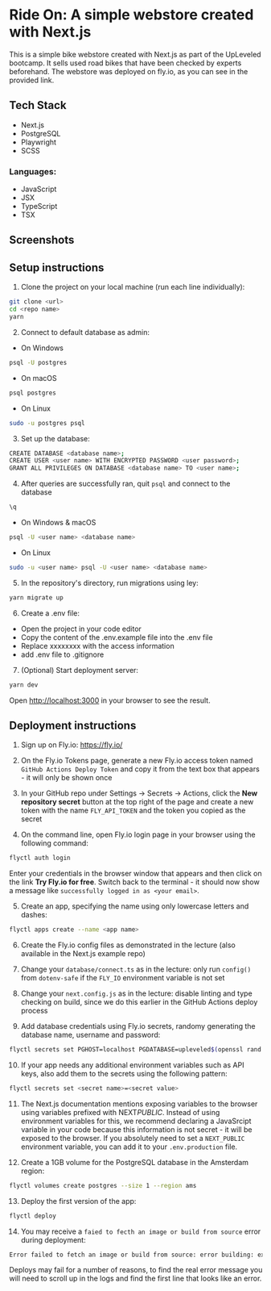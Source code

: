 # Ride On: A simple webstore created with Next.js

This is a simple bike webstore created with Next.js as part of the UpLeveled bootcamp. It sells used road bikes that have been checked by experts beforehand. The webstore was deployed on fly.io, as you can see in the provided link.

## Tech Stack

- Next.js
- PostgreSQL
- Playwright
- SCSS

### Languages:

- JavaScript
- JSX
- TypeScript
- TSX

## Screenshots

## Setup instructions

1. Clone the project on your local machine (run each line individually):

```bash
git clone <url>
cd <repo name>
yarn
```

2. Connect to default database as admin:

- On Windows

```bash
psql -U postgres
```

- On macOS

```bash
psql postgres
```

- On Linux

```bash
sudo -u postgres psql
```

3. Set up the database:

```bash
CREATE DATABASE <database name>;
CREATE USER <user name> WITH ENCRYPTED PASSWORD <user password>;
GRANT ALL PRIVILEGES ON DATABASE <database name> TO <user name>;
```

4. After queries are successfully ran, quit `psql` and connect to the database

```bash
\q
```

- On Windows & macOS

```bash
psql -U <user name> <database name>
```

- On Linux

```bash
sudo -u <user name> psql -U <user name> <database name>
```

5. In the repository's directory, run migrations using ley:

```bash
yarn migrate up
```

6. Create a .env file:

- Open the project in your code editor
- Copy the content of the .env.example file into the .env file
- Replace xxxxxxxx with the access information
- add .env file to .gitignore

7. (Optional) Start deployment server:

```bash
yarn dev
```

Open [http://localhost:3000](http://localhost:3000) in your browser to see the result.

## Deployment instructions

1. Sign up on Fly.io: https://fly.io/

2. On the Fly.io Tokens page, generate a new Fly.io access token named `GitHub Actions Deploy Token` and copy it from the text box that appears - it will only be shown once

3. In your GitHub repo under Settings -> Secrets -> Actions, click the <b>New repository secret</b> button at the top right of the page and create a new token with the name `FLY_API_TOKEN` and the token you copied as the secret

4. On the command line, open Fly.io login page in your browser using the following command:

```bash
flyctl auth login
```

Enter your credentials in the browser window that appears and then click on the link <b>Try Fly.io for free</b>. Switch back to the terminal - it should now show a message like `successfully logged in as <your email>`.

5. Create an app, specifying the name using only lowercase letters and dashes:

```bash
flyctl apps create --name <app name>
```

6. Create the Fly.io config files as demonstrated in the lecture (also available in the Next.js example repo)

7. Change your `database/connect.ts` as in the lecture: only run `config()` from `dotenv-safe` if the `FLY_IO` environment variable is not set

8. Change your `next.config.js` as in the lecture: disable linting and type checking on build, since we do this earlier in the GitHub Actions deploy process

9. Add database credentials using Fly.io secrets, randomy generating the database name, username and password:

```bash
flyctl secrets set PGHOST=localhost PGDATABASE=upleveled$(openssl rand -hex 16) PGUSERNAME=upleveled$(openssl rand -hex 16) PGPASSWORD=$(openssl rand -base64 32)
```

10. If your app needs any additional environment variables such as API keys, also add them to the secrets using the following pattern:

```bash
flyctl secrets set <secret name>=<secret value>
```

11. The Next.js documentation mentions exposing variables to the browser using variables prefixed with NEXT*PUBLIC*. Instead of using environment variables for this, we recommend declaring a JavaSrcipt variable in your code because this information is not secret - it will be exposed to the browser. If you absolutely need to set a `NEXT_PUBLIC` environment variable, you can add it to your `.env.production` file.

12. Create a 1GB volume for the PostgreSQL database in the Amsterdam region:

```bash
flyctl volumes create postgres --size 1 --region ams
```

13. Deploy the first version of the app:

```bash
flyctl deploy
```

14. You may receive a `faied to fecth an image or build from source` error during deployment:

```bash
Error failed to fetch an image or build from source: error building: executor failed running [/bin/sh -c yarn build]: exit code: 1
```

Deploys may fail for a number of reasons, to find the real error message you will need to scroll up in the logs and find the first line that looks like an error.
